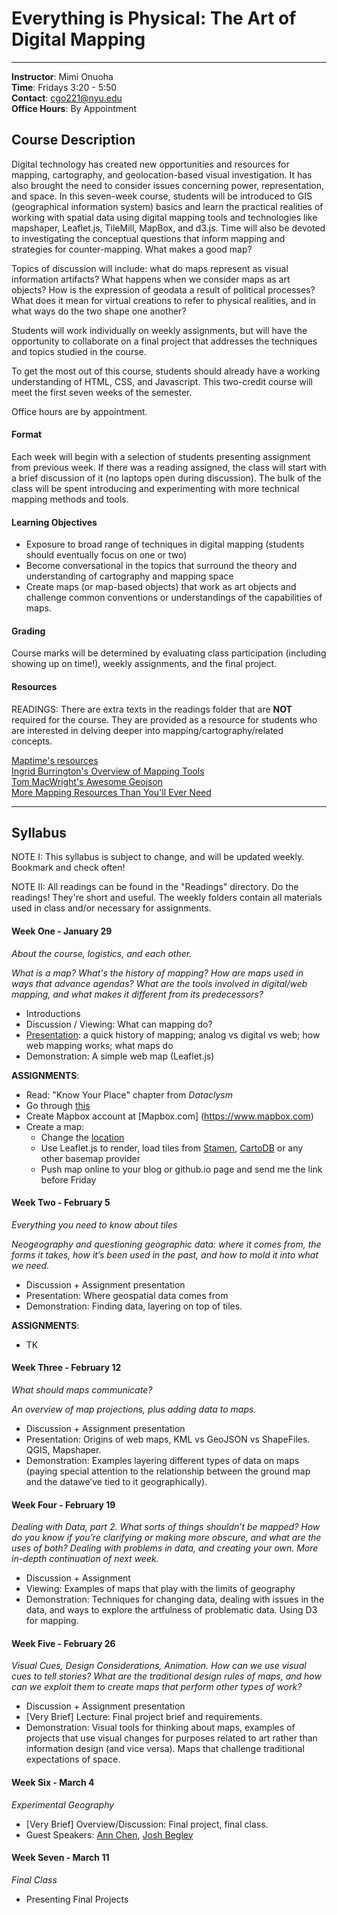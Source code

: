 # Everything is Physical: The Art of Digital Mapping 

---

**Instructor**: Mimi Onuoha  
**Time**: Fridays 3:20 - 5:50 
</br>**Contact**: <cgo221@nyu.edu>
</br>**Office Hours**: By Appointment

## Course Description

Digital technology has created new opportunities and resources for mapping, cartography, and geolocation-based visual investigation. It has also brought the need to consider issues concerning power, representation, and space. In this seven-week course, students will be introduced to GIS (geographical information system) basics and learn the practical realities of working with spatial data using digital mapping tools and technologies like mapshaper, Leaflet.js, TileMill, MapBox, and d3.js. Time will also be devoted to investigating the conceptual questions that inform mapping and strategies for counter-mapping. What makes a good map? 

Topics of discussion will include: what do maps represent as visual information artifacts? What happens when we consider maps as art objects? How is the expression of geodata a result of political processes? What does it mean for virtual creations to refer to physical realities, and in what ways do the two shape one another?
Students will work individually on weekly assignments, but will have the opportunity to collaborate on a final project that addresses the techniques and topics studied in the course. To get the most out of this course, students should already have a working understanding of HTML, CSS, and Javascript. This two-credit course will meet the first seven weeks of the semester.
Office hours are by appointment.

#### Format
Each week will begin with a selection of students presenting assignment from previous week. If there was a reading assigned, the class will start with a brief discussion of it (no laptops open during discussion).  The bulk of the class will be spent introducing and experimenting with more technical mapping methods and tools.

#### Learning Objectives 
- Exposure to broad range of techniques in digital mapping (students should eventually focus on one or two)
- Become conversational in the topics that surround the theory and understanding of cartography and mapping space
- Create maps (or map-based objects) that work as art objects and challenge common conventions or understandings of the capabilities of maps.

#### Grading
Course marks will be determined by evaluating class participation (including showing up on time!), weekly assignments, and the final project. 


#### Resources
READINGS: There are extra texts in the readings folder that are **NOT** required for the course. They are provided as a resource for students who are interested in delving deeper into mapping/cartography/related concepts. 

[Maptime's resources](http://maptime.io/lessons-resources/)
</br>[Ingrid Burrington's Overview of Mapping Tools](http://lifewinning.github.io/maps-cmu/resources/big-picture-tools.html)
</br>[Tom MacWright's Awesome Geojson](https://github.com/tmcw/awesome-geojson/blob/master/README.md)
</br> [More Mapping Resources Than You'll Ever Need](https://docs.google.com/document/d/1YL4ypI32HBrkWCuycAdF3FHK-sGFfS9Zc949dgjMgB4/edit?usp=sharing)



---

## Syllabus 
NOTE I: This syllabus is subject to change, and will be updated weekly. Bookmark and check often!

NOTE II: All readings can be found in the "Readings" directory. Do the readings! They're short and useful. The weekly folders contain all materials used in class and/or necessary for assignments. 

#### Week One - January 29
*About the course, logistics, and each other.* 

*What is a map? What's the history of mapping? How are maps used in ways that advance agendas? What are the tools involved in digital/web mapping, and what makes it different from its predecessors?* 

- Introductions
- Discussion / Viewing: What can mapping do?
- [Presentation](http://mimionuoha.github.io/digitalmapping/weekone/#/): a quick history of mapping; analog vs digital vs web; how web mapping works; what maps do 
- Demonstration: A simple web map (Leaflet.js)**ASSIGNMENTS**:- Read: "Know Your Place" chapter from *Dataclysm* 
- Go through [this](http://maptime.io/anatomy-of-a-web-map/#0) 
- Create Mapbox account at [Mapbox.com] (https://www.mapbox.com)
- Create a map:
	- Change the [location](http://www.latlong.net/)
	- Use Leaflet.js to render, load tiles from [Stamen](http://maps.stamen.com/#toner-lite/12/37.7707/-122.3781), [CartoDB](https://cartodb.com/basemaps/) or any other basemap provider 
	- Push map online to your blog or github.io page and send me the link before Friday 

#### Week Two - February 5
*Everything you need to know about tiles*

*Neogeography and questioning geographic data: where it comes from, the forms it takes, how it’s been used in the past, and how to mold it into what we need.*

- Discussion + Assignment presentation
- Presentation: Where geospatial data comes from
- Demonstration: Finding data, layering on top of tiles. 

**ASSIGNMENTS**:
- TK 

#### Week Three - February 12
*What should maps communicate?**An overview of map projections, plus adding data to maps.*
- Discussion + Assignment presentation- Presentation: Origins of web maps, KML vs GeoJSON vs ShapeFiles. QGIS,Mapshaper.- Demonstration: Examples layering different types of data on maps (paying special attention to the relationship between the ground map and the datawe’ve tied to it geographically).
#### Week Four - February 19*Dealing with Data, part 2. What sorts of things shouldn’t be mapped? How do you know if you’re clarifying or making more obscure, and what are the uses of both? Dealing with problems in data, and creating your own. More in-depth continuation of next week.*
- Discussion + Assignment- Viewing: Examples of maps that play with the limits of geography
- Demonstration: Techniques for changing data, dealing with issues in the data, and ways to explore the artfulness of problematic data. Using D3 for mapping.
#### Week Five - February 26*Visual Cues, Design Considerations, Animation. How can we use visual cues to tell stories? What are the traditional design rules of maps, and how can we exploit them to create maps that perform other types of work?*
- Discussion + Assignment presentation- [Very Brief] Lecture: Final project brief and requirements.- Demonstration: Visual tools for thinking about maps, examples of projects thatuse visual changes for purposes related to art rather than information design(and vice versa). Maps that challenge traditional expectations of space.
#### Week Six - March 4*Experimental Geography* 
- [Very Brief] Overview/Discussion: Final project, final class.- Guest Speakers: [Ann Chen](http://annhchen.com/whereabouts), [Josh Begley](https://joshbegley.com/)
#### Week Seven - March 11*Final Class* 
- Presenting Final Projects 
